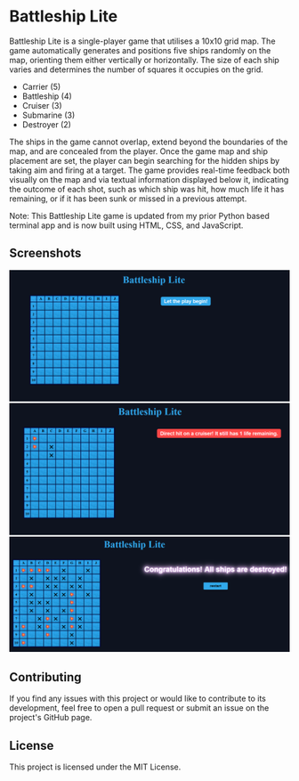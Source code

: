 # Battleship Lite

Battleship Lite is a single-player game that utilises a 10x10 grid map. The game automatically generates and positions five ships randomly on the map, orienting them either vertically or horizontally. The size of each ship varies and determines the number of squares it occupies on the grid.

* Carrier (5)
* Battleship (4)
* Cruiser (3)
* Submarine (3)
* Destroyer (2)

The ships in the game cannot overlap, extend beyond the boundaries of the map, and are concealed from the player. Once the game map and ship placement are set, the player can begin searching for the hidden ships by taking aim and firing at a target. The game provides real-time feedback both visually on the map and via textual information displayed below it, indicating the outcome of each shot, such as which ship was hit, how much life it has remaining, or if it has been sunk or missed in a previous attempt.

Note: This Battleship Lite game is updated from my prior Python based terminal app and is now built using HTML, CSS, and JavaScript.

## Screenshots

![Game start](./img/game_start.png)
![Game play](./img/game_play.png)
![Game end](./img/game_end.png)

## Contributing

If you find any issues with this project or would like to contribute to its development, feel free to open a pull request or submit an issue on the project's GitHub page.

## License

This project is licensed under the MIT License.

